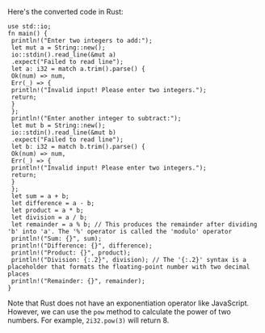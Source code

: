 Here's the converted code in Rust:
```
use std::io;
fn main() {
 println!("Enter two integers to add:");
 let mut a = String::new();
 io::stdin().read_line(&mut a)
 .expect("Failed to read line");
 let a: i32 = match a.trim().parse() {
 Ok(num) => num,
 Err(_) => {
 println!("Invalid input! Please enter two integers.");
 return;
 }
 };
 println!("Enter another integer to subtract:");
 let mut b = String::new();
 io::stdin().read_line(&mut b)
 .expect("Failed to read line");
 let b: i32 = match b.trim().parse() {
 Ok(num) => num,
 Err(_) => {
 println!("Invalid input! Please enter two integers.");
 return;
 }
 };
 let sum = a + b;
 let difference = a - b;
 let product = a * b;
 let division = a / b;
 let remainder = a % b; // This produces the remainder after dividing 'b' into 'a'. The '%' operator is called the 'modulo' operator
 println!("Sum: {}", sum);
 println!("Difference: {}", difference);
 println!("Product: {}", product);
 println!("Division: {:.2}", division); // The '{:.2}' syntax is a placeholder that formats the floating-point number with two decimal places
 println!("Remainder: {}", remainder);
}
```
Note that Rust does not have an exponentiation operator like JavaScript. However, we can use the `pow` method to calculate the power of two numbers. For example, `2i32.pow(3)` will return 8.


